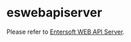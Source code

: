# eswebapiserver
Please refer to [Entersoft WEB API Server](http://developer.entersoft.gr/eswebapi/#/installation/es02wapis).

